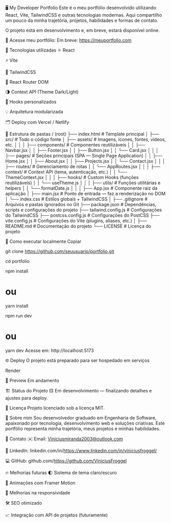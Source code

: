 🖥️ My Developer Portfolio
Este é o meu portfólio desenvolvido utilizando React, Vite, TailwindCSS e outras tecnologias modernas. Aqui compartilho um pouco da minha trajetória, projetos, habilidades e formas de contato.

O projeto está em desenvolvimento e, em breve, estará disponível online.

🔗 Acesse meu portfólio:
Em breve: https://meuportfolio.com

🚀 Tecnologias utilizadas
⚛️ React

⚡ Vite

🎨 TailwindCSS

🔀 React Router DOM

🌗 Context API (Theme Dark/Light)

🔧 Hooks personalizados

💡 Arquitetura modularizada

🗂️ Deploy com Vercel / Netlify

📂 Estrutura de pastas
/ (root)
├── index.html                  # Template principal
│
├── src/                        # Todo o código fonte
│   ├── assets/                 # Imagens, ícones, fontes, vídeos, etc.
│   │
│   ├── components/             # Componentes reutilizáveis
│   │   ├── Navbar.jsx
│   │   ├── Footer.jsx
│   │   ├── Button.jsx
│   │   └── Card.jsx
│   │
│   ├── pages/                  # Seções principais (SPA — Single Page Application)
│   │   ├── Home.jsx
│   │   ├── About.jsx
│   │   ├── Projects.jsx
│   │   └── Contact.jsx
│   │
│   ├── routes/                 # Gerenciamento de rotas
│   │   └── AppRoutes.jsx
│   │
│   ├── context/                # Context API (tema, autenticação, etc.)
│   │   └── ThemeContext.jsx
│   │
│   ├── hooks/                  # Custom Hooks (funções reutilizáveis)
│   │   └── useTheme.js
│   │
│   ├── utils/                  # Funções utilitárias e helpers
│   │   └── formatDate.js
│   │
│   ├── App.jsx                 # Componente raiz da aplicação
│   ├── main.jsx                # Ponto de entrada — faz a renderização no DOM
│   └── index.css               # Estilos globais + TailwindCSS
│
├── .gitignore                  # Arquivos e pastas ignorados no Git
├── package.json                # Dependências, scripts e configurações do projeto
├── tailwind.config.js          # Configurações do TailwindCSS
├── postcss.config.js           # Configurações do PostCSS
├── vite.config.js              # Configurações do Vite (plugins, aliases, etc.)
│
├── README.md                   # Documentação do projeto
└── LICENSE                     # Licença do projeto

🚀 Como executar localmente
Copiar

git clone https://github.com/seuusuario/portfolio.git

cd portfolio

npm install
# ou
yarn install

npm run dev
# ou
yarn dev
Acesse em: http://localhost:5173

🌐 Deploy
O projeto está preparado para ser hospedado em serviços

Render

📸 Preview
Em andamento

🏗️ Status do Projeto
🟨 Em desenvolvimento — finalizando detalhes e ajustes para deploy.

📜 Licença
Projeto licenciado sob a licença MIT.

💼 Sobre mim
Sou desenvolvedor graduado em Engenharia de Software, apaixonado por tecnologia, desenvolvimento web e soluções criativas. Este portfólio representa minha trajetória, meus projetos e minhas habilidades.

📲 Contato
✉️ Email: Viniciusmiranda2003@outlook.com

🔗 LinkedIn: linkedin.com/in/https://www.linkedin.com/in/viniciusfroggel/

💻 GitHub: github.com/https://github.com/ViniciusFroggel

🔥 Melhorias futuras
🌓 Sistema de tema claro/escuro

🚀 Animações com Framer Motion

🎨 Melhorias na responsividade

🛠️ SEO otimizado

📈 Integração com API de projetos (futuramente)
